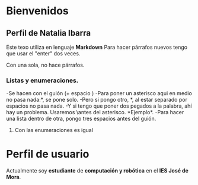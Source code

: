 # Bienvenidos    
## Perfil de Natalia Ibarra

Este texo utiliza en lenguaje **Markdown**
Para hacer párrafos nuevos tengo que usar el "enter" dos veces.

Con una sola, no hace párrafos.

### Listas y enumeraciones.

-Se hacen con el guión (+ espacio )
-Para poner un asterisco aqui en medio no pasa nada:*, se pone solo.
-Pero si pongo otro, *, al estar separado por espacios no pasa nada.
-Y si tengo que poner dos pegados a la palabra, ahí hay un problema. Usaremos \antes del asterisco. \*Ejemplo\*.
-Para hacer una lista dentro de otra, pongo tres espacios antes del guión.

1. Con las enumeraciones es igual 









# Perfil de usuario
Actualmente soy **estudiante** de **computación y robótica** en el **IES José de Mora**.

